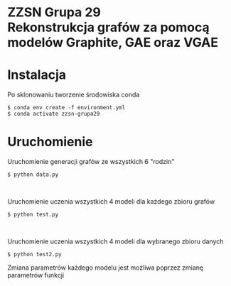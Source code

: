 # ZZSN Grupa 29<br>Rekonstrukcja grafów za pomocą modelów Graphite, GAE oraz VGAE

# Instalacja
Po sklonowaniu tworzenie środowiska conda

```
$ conda env create -f environment.yml
$ conda activate zzsn-grupa29
```

# Uruchomienie
Uruchomienie generacji grafów ze wszystkich 6 "rodzin"

```
$ python data.py
```

<br>

Uruchomienie uczenia wszystkich 4 modeli dla każdego zbioru grafów

```
$ python test.py
```

<br>

Uruchomienie uczenia wszystkich 4 modeli dla wybranego zbioru danych
```
$ python test2.py
```

Zmiana parametrów każdego modelu jest możliwa poprzez zmianę parametrów funkcji
